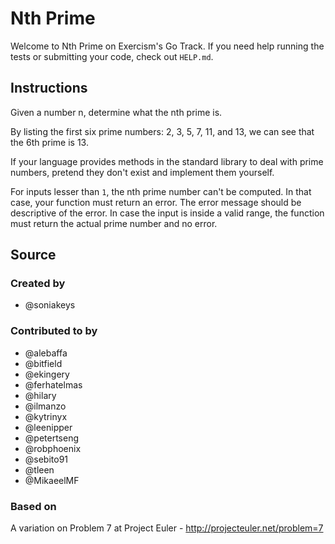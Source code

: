 # Nth Prime

Welcome to Nth Prime on Exercism's Go Track.
If you need help running the tests or submitting your code, check out `HELP.md`.

## Instructions

Given a number n, determine what the nth prime is.

By listing the first six prime numbers: 2, 3, 5, 7, 11, and 13, we can see that
the 6th prime is 13.

If your language provides methods in the standard library to deal with prime
numbers, pretend they don't exist and implement them yourself.

For inputs lesser than `1`, the nth prime number can't be computed. In that case, your function must return an error. The error message should be descriptive of the error. In case the input is inside a valid range, the function must return the actual prime number and no error.

## Source

### Created by

- @soniakeys

### Contributed to by

- @alebaffa
- @bitfield
- @ekingery
- @ferhatelmas
- @hilary
- @ilmanzo
- @kytrinyx
- @leenipper
- @petertseng
- @robphoenix
- @sebito91
- @tleen
- @MikaeelMF

### Based on

A variation on Problem 7 at Project Euler - http://projecteuler.net/problem=7